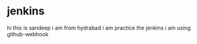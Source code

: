 # jenkins
hi this is sandeep i am from hydrabad
i am practice the jenkins 
i am using github-webhook
